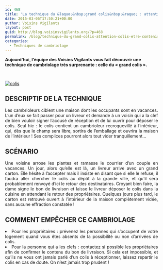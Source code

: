 ```yaml
---
id: 468
title: 'La technique du &laquo;&nbsp;grand colis&nbsp;&raquo; : attention, un colis peut peut-être contenir&#8230; Un voleur !'
date: 2015-03-06T17:50:21+00:00
author: Voisins Vigilants
layout: post
guid: http://blog.voisinsvigilants.org/?p=468
permalink: /blog/technique-du-grand-colis-attention-colis-etre-contenir-voleur/
categories:
  - Techniques de cambriolage
---
```

**Aujourd&rsquo;hui, l&rsquo;équipe des Voisins Vigilants vous fait découvrir une technique de cambriolage très surprenante : celle du &laquo;&nbsp;grand colis&nbsp;&raquo;.**

&nbsp;

[<img class="size-full wp-image-469 aligncenter" src="./../../images/2015/03/colis.jpg" alt="colis" />](./../../images/2015/03/colis.jpg)

<h2 style="text-align: justify;">
</h2>

<h2 style="text-align: justify;">
  <strong>DESCRIPTIF DE LA TECHNIQUE</strong>
</h2>

<p style="text-align: justify;">
  Les cambrioleurs ciblent une maison dont les occupants sont en vacances. L’un d’eux se fait passer pour un livreur et demande à un voisin qui a la clef de bien vouloir signer l’accusé de réception et de lui ouvrir pour déposer le colis. Seul hic : le colis contient un cambrioleur recroquevillé à l’intérieur, qui, dès que le champ sera libre, sortira de l’emballage et ouvrira la maison de l’intérieur ! Ses complices pourront alors tout vider tranquillement…
</p>

<h2 style="text-align: justify;">
  <strong>SCÉNARIO</strong>
</h2>

<p style="text-align: justify;">
  Une voisine arrose les plantes et ramasse le courrier d’un couple en vacances. Un jour, alors qu’elle est là, un livreur arrive avec un grand carton. Elle hésite à l’accepter mais il insiste en disant que si elle le refuse, il faudra aller chercher le colis au dépôt à la grande ville, et qu’il sera probablement renvoyé d’ici le retour des destinataires. Croyant bien faire, la dame signe le bon de livraison et laisse le livreur déposer le colis dans la cuisine en attendant le retour des propriétaires. Quelques jours plus tard, le carton est retrouvé ouvert à l’intérieur de la maison complètement vidée, sans aucune effraction constatée !
</p>

<h2 style="text-align: justify;">
  <strong>COMMENT EMPÊCHER CE CAMBRIOLAGE</strong>
</h2>

<li style="text-align: justify;">
  Pour les propriétaires : prévenez les personnes qui s’occupent de votre logement quand vous êtes absents de la possibilité ou non d’arrivées de colis.
</li>
<li style="text-align: justify;">
  Pour la personne qui a les clefs : contactez si possible les propriétaires afin de confirmer le contenu du bon de livraison. Si cela est impossible, et qu’ils ne vous ont jamais parlé d’un colis à réceptionner, laissez repartir le colis en cas de doute. On n’est jamais trop prudent !
</li>
